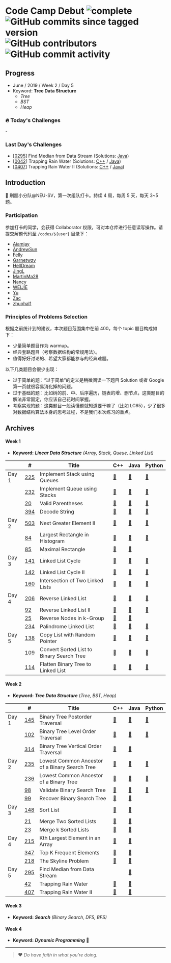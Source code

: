 # Code Camp Debut ![complete](http://progressed.io/bar/50?title=completed) ![GitHub commits since tagged version](https://img.shields.io/github/commits-since/neu-velocity/code-camp-debut/v1.0.0.svg?label=commits) ![GitHub contributors](https://img.shields.io/github/contributors/neu-velocity/code-camp-debut.svg?color=blue&label=participators) ![GitHub commit activity](https://img.shields.io/github/commit-activity/w/neu-velocity/code-camp-debut.svg?color=green)

## Progress
- June / 2019 / Week 2 / Day 5
- Keyword: __Tree Data Structure__
  - _Tree_
  - _BST_
  - _Heap_

### :fire: Today's Challenges
\-

### Last Day's Challenges
 - [[0295](https://leetcode.com/problems/find-median-from-data-stream/)] Find Median from Data Stream (Solutions: [Java](https://github.com/neu-velocity/code-camp-debut/blob/master/codes/Zac/0295.Solution.java))
 - [[0042](https://leetcode.com/problems/trapping-rain-water/)] Trapping Rain Water (Solutions: [C++](https://github.com/neu-velocity/code-camp-debut/blob/master/codes/Garnetwzy/42.cpp) / [Java](https://github.com/neu-velocity/code-camp-debut/blob/master/codes/Zac/0042.Solution.java))
 - [[0407](https://leetcode.com/problems/trapping-rain-water-ii/)] Trapping Rain Water II (Solutions: [C++](https://github.com/neu-velocity/code-camp-debut/blob/master/codes/Garnetwzy/407.cpp) / [Java](https://github.com/neu-velocity/code-camp-debut/blob/master/codes/Zac/0407.Solution.java))

## Introduction
:rocket: 刷题小分队@NEU-SV，第一次组队打卡。持续 4 周，每周 5 天，每天 3~5 题。

### Participation
参加打卡的同学，会获得 Collaborator 权限，可对本仓库进行任意读写操作。请提交解题代码至 `/codes/${user}` 目录下：
- [Aiamjay](https://github.com/neu-velocity/code-camp-debut/tree/master/codes/Aiamjay)
- [AndrewSun](https://github.com/neu-velocity/code-camp-debut/tree/master/codes/AndrewSun)
- [Felly](https://github.com/neu-velocity/code-camp-debut/tree/master/codes/Felly)
- [Garnetwzy](https://github.com/neu-velocity/code-camp-debut/tree/master/codes/Garnetwzy)
- [HellDream](https://github.com/neu-velocity/code-camp-debut/tree/master/codes/HellDream)
- [JingL](https://github.com/neu-velocity/code-camp-debut/tree/master/codes/JingL)
- [MartinMa28](https://github.com/neu-velocity/code-camp-debut/tree/master/codes/MartinMa28)
- [Nancy](https://github.com/neu-velocity/code-camp-debut/tree/master/codes/Nancy)
- [WEIJIE](https://github.com/neu-velocity/code-camp-debut/tree/master/codes/WEIJIE)
- [Yu](https://github.com/neu-velocity/code-camp-debut/tree/master/codes/Yu)
- [Zac](https://github.com/neu-velocity/code-camp-debut/tree/master/codes/Zac)
- [zhuohal1](https://github.com/neu-velocity/code-camp-debut/tree/master/codes/zhuohal1)

### Principles of Problems Selection
根据之前统计到的建议，本次题目范围集中在前 400，每个 topic 题目构成如下：
- 少量简单题目作为 warmup。
- 经典套路题目（考察数据结构的常规用法）。
- 值得好好讨论的、希望大家都能参与的经典难题。
   
以下几类题目会很少出现：
- 过于简单的题：“过于简单”的定义是稍微阅读一下题目 Solution 或者 Google 第一页就很容易消化掉的问题。
- 过于基础的题：比如树的前、中、后序遍历，链表的增、删节点，这类题目的解法非常固定，你应该自己花时间掌握。
- 考察实现的题：这类题目一般读懂题就知道要干嘛了（比如 LC65），少了很多对数据结构算法本身的思考过程，不是我们本次练习的重点。

## Archives
#### Week 1
- __Keyword:__ ___Linear Data Structure___ _(Array, Stack, Queue, Linked List)_

|       | #                                                                               | Title                                     | C++                                                                                                                                                                       | Java                                                                                                                              | Python                                                                                                                         |
|-------|---------------------------------------------------------------------------------|-------------------------------------------|---------------------------------------------------------------------------------------------------------------------------------------------------------------------------|-----------------------------------------------------------------------------------------------------------------------------------|--------------------------------------------------------------------------------------------------------------------------------|
| Day 1 | [225](https://leetcode.com/problems/implement-stack-using-queues/)              | Implement Stack using Queues              | [:page_facing_up:](https://github.com/neu-velocity/code-camp-debut/blob/master/codes/Garnetwzy/225.cpp)                                                                   | [:page_facing_up:](https://github.com/neu-velocity/code-camp-debut/blob/master/codes/WEIJIE/LC%20-225.JAVA)                       | [:page_facing_up:](https://github.com/neu-velocity/code-camp-debut/blob/master/codes/Nancy/LC225.py)                           |
|       | [232](https://leetcode.com/problems/implement-queue-using-stacks/)              | Implement Queue using Stacks              | [:page_facing_up:](https://github.com/neu-velocity/code-camp-debut/blob/master/codes/Garnetwzy/232.cpp)                                                                   | [:page_facing_up:](https://github.com/neu-velocity/code-camp-debut/blob/master/codes/JingL/Sample_ImplementQueueUsingStacks.java) | [:page_facing_up:](https://github.com/neu-velocity/code-camp-debut/blob/master/codes/Nancy/LC232.py)                           |
|       | [20](https://leetcode.com/problems/valid-parentheses/)                          | Valid Parentheses                         | [:page_facing_up:](https://github.com/neu-velocity/code-camp-debut/blob/master/codes/Garnetwzy/20.cpp)                                                                    | [:page_facing_up:](https://github.com/neu-velocity/code-camp-debut/blob/master/codes/Zac/0020.Solution.java)                      | [:page_facing_up:](https://github.com/neu-velocity/code-camp-debut/blob/master/codes/Nancy/LC20.py)                            |
|       | [394](https://leetcode.com/problems/decode-string/)                             | Decode String                             | [:page_facing_up:](https://github.com/neu-velocity/code-camp-debut/blob/master/codes/Garnetwzy/394.cpp)                                                                   | [:page_facing_up:](https://github.com/neu-velocity/code-camp-debut/blob/master/codes/Zac/0394.Solution.java)                      | [:page_facing_up:](https://github.com/neu-velocity/code-camp-debut/blob/master/codes/Nancy/LC394.py)                           |
| Day 2 | [503](https://leetcode.com/problems/next-greater-element-ii/)                   | Next Greater Element II                   | [:page_facing_up:](https://github.com/neu-velocity/code-camp-debut/blob/master/codes/Garnetwzy/503.cpp)                                                                   | [:page_facing_up:](https://github.com/neu-velocity/code-camp-debut/blob/master/codes/Zac/0503.Solution.java)                      | [:page_facing_up:](https://github.com/neu-velocity/code-camp-debut/blob/master/codes/Nancy/LC503.py)                           |
|       | [84](https://leetcode.com/problems/largest-rectangle-in-histogram/)             | Largest Rectangle in Histogram            | [:page_facing_up:](https://github.com/neu-velocity/code-camp-debut/blob/master/codes/Garnetwzy/84.cpp)                                                                    | [:page_facing_up:](https://github.com/neu-velocity/code-camp-debut/blob/master/codes/Zac/0084.Solution.java)                      | [:page_facing_up:]( https://github.com/neu-velocity/code-camp-debut/blob/master/codes/Nancy/LC84.py)                           |
|       | [85](https://leetcode.com/problems/maximal-rectangle/)                          | Maximal Rectangle                         | [:page_facing_up:](https://github.com/neu-velocity/code-camp-debut/blob/master/codes/Garnetwzy/85.cpp)                                                                    | [:page_facing_up:](https://github.com/neu-velocity/code-camp-debut/blob/master/codes/Zac/0085.Solution.java)                      |                                                                                                                                |
| Day 3 | [141](https://leetcode.com/problems/linked-list-cycle/)                         | Linked List Cycle                         | [:page_facing_up:](https://github.com/neu-velocity/code-camp-debut/blob/master/codes/Garnetwzy/141.cpp)                                                                   | [:page_facing_up:](https://github.com/neu-velocity/code-camp-debut/blob/master/codes/Zac/0141.Solution.java)                      | [:page_facing_up:](https://github.com/neu-velocity/code-camp-debut/blob/master/codes/Nancy/LC141.py)                           |
|       | [142](https://leetcode.com/problems/linked-list-cycle-ii/)                      | Linked List Cycle II                      | [:page_facing_up:](https://github.com/neu-velocity/code-camp-debut/blob/master/codes/Garnetwzy/142.cpp)                                                                   | [:page_facing_up:](https://github.com/neu-velocity/code-camp-debut/blob/master/codes/Zac/0142.Solution.java)                      | [:page_facing_up:](https://github.com/neu-velocity/code-camp-debut/blob/master/codes/Nancy/LC142.py)                           |
|       | [160](https://leetcode.com/problems/intersection-of-two-linked-lists/)          | Intersection of Two Linked Lists          | [:page_facing_up:](https://github.com/neu-velocity/code-camp-debut/blob/master/codes/Garnetwzy/160.cpp)                                                                   | [:page_facing_up:](https://github.com/neu-velocity/code-camp-debut/blob/master/codes/Zac/0160.Solution.java)                      | [:page_facing_up:](https://github.com/neu-velocity/code-camp-debut/blob/master/codes/Nancy/LC160.py)                           |
| Day 4 | [206](https://leetcode.com/problems/reverse-linked-list/)                       | Reverse Linked List                       | [:page_facing_up:](https://github.com/neu-velocity/code-camp-debut/blob/master/codes/Garnetwzy/206.cpp)                                                                   | [:page_facing_up:](https://github.com/neu-velocity/code-camp-debut/blob/master/codes/Zac/0206.Solution.java)                      | [:page_facing_up:](https://github.com/neu-velocity/code-camp-debut/blob/master/codes/MartinMa28/0206_reverse_linked_list.py)   |
|       | [92](https://leetcode.com/problems/reverse-linked-list-ii/)                     | Reverse Linked List II                    | [:page_facing_up:](https://github.com/neu-velocity/code-camp-debut/blob/master/codes/Garnetwzy/92.cpp)                                                                    | [:page_facing_up:](https://github.com/neu-velocity/code-camp-debut/blob/master/codes/Zac/0092.Solution.java)                      | [:page_facing_up:](https://github.com/neu-velocity/code-camp-debut/blob/master/codes/MartinMa28/0092_reverse_linked_list_2.py) |
|       | [25](https://leetcode.com/problems/reverse-nodes-in-k-group/)                   | Reverse Nodes in k-Group                  | [:page_facing_up:](https://github.com/neu-velocity/code-camp-debut/blob/master/codes/Garnetwzy/25.cpp)                                                                    | [:page_facing_up:](https://github.com/neu-velocity/code-camp-debut/blob/master/codes/Zac/0025.Solution.java)                      |                                                                                                                                |
|       | [234](https://leetcode.com/problems/palindrome-linked-list/)                    | Palindrome Linked List                    | [:page_facing_up:](https://github.com/neu-velocity/code-camp-debut/blob/master/codes/Garnetwzy/234.cpp)                                                                   | [:page_facing_up:](https://github.com/neu-velocity/code-camp-debut/blob/master/codes/Zac/0234.Solution.java)                      | [:page_facing_up:](https://github.com/neu-velocity/code-camp-debut/blob/master/codes/Nancy/LC234.py)                           |
| Day 5 | [138](https://leetcode.com/problems/copy-list-with-random-pointer/)             | Copy List with Random Pointer             | [:page_facing_up:](https://github.com/neu-velocity/code-camp-debut/blob/master/codes/Garnetwzy/138.cpp)                                                                   | [:page_facing_up:](https://github.com/neu-velocity/code-camp-debut/blob/master/codes/Zac/0138.Solution.java)                      | [:page_facing_up:](https://github.com/neu-velocity/code-camp-debut/blob/master/codes/Nancy/LC138.py)                           |
|       | [109](https://leetcode.com/problems/convert-sorted-list-to-binary-search-tree/) | Convert Sorted List to Binary Search Tree | [:page_facing_up:](https://github.com/neu-velocity/code-camp-debut/blob/master/codes/Aiamjay/Week1-Day5/109.%20Convert%20Sorted%20List%20to%20Binary%20Search%20Tree.cpp) | [:page_facing_up:](https://github.com/neu-velocity/code-camp-debut/blob/master/codes/Zac/0109.Solution.java)                      | [:page_facing_up:](https://github.com/neu-velocity/code-camp-debut/blob/master/codes/Nancy/LC109.py)                           |
|       | [114](https://leetcode.com/problems/flatten-binary-tree-to-linked-list/)        | Flatten Binary Tree to Linked List        | [:page_facing_up:](https://github.com/neu-velocity/code-camp-debut/blob/master/codes/Garnetwzy/114.cpp)                                                                   | [:page_facing_up:](https://github.com/neu-velocity/code-camp-debut/blob/master/codes/Zac/0114.Solution.java)                      | [:page_facing_up:](https://github.com/neu-velocity/code-camp-debut/blob/master/codes/Nancy/LC114.py)                           |

#### Week 2
- __Keyword:__ ___Tree Data Structure___ (_Tree, BST, Heap)_

|       | #                                                                                    | Title                                          | C++                                                                                                     | Java                                                                                                         | Python                                                                                                                                                                       |
|-------|--------------------------------------------------------------------------------------|------------------------------------------------|---------------------------------------------------------------------------------------------------------|--------------------------------------------------------------------------------------------------------------|------------------------------------------------------------------------------------------------------------------------------------------------------------------------------|
| Day 1 | [145](https://leetcode.com/problems/binary-tree-postorder-traversal/)                | Binary Tree Postorder Traversal                | [:page_facing_up:](https://github.com/neu-velocity/code-camp-debut/blob/master/codes/Garnetwzy/145.cpp) | [:page_facing_up:](https://github.com/neu-velocity/code-camp-debut/blob/master/codes/Zac/0145.Solution.java) | [:page_facing_up:](https://github.com/neu-velocity/code-camp-debut/blob/master/codes/zhuohal1/Week2/LC145%20Binary%20Tree%20Postorder%20Traversal.py)                        |
|       | [102](https://leetcode.com/problems/binary-tree-level-order-traversal/)              | Binary Tree Level Order Traversal              | [:page_facing_up:](https://github.com/neu-velocity/code-camp-debut/blob/master/codes/Garnetwzy/102.cpp) | [:page_facing_up:](https://github.com/neu-velocity/code-camp-debut/blob/master/codes/Zac/0102.Solution.java) | [:page_facing_up:](https://github.com/neu-velocity/code-camp-debut/blob/master/codes/zhuohal1/Week2/LC102%20Binary%20Tree%20Level%20Order%20Traversal.py)                    |
|       | [314](https://leetcode.com/problems/binary-tree-vertical-order-traversal/)           | Binary Tree Vertical Order Traversal           | [:page_facing_up:](https://github.com/neu-velocity/code-camp-debut/blob/master/codes/Garnetwzy/314.cpp) | [:page_facing_up:](https://github.com/neu-velocity/code-camp-debut/blob/master/codes/Zac/0314.Solution.java) |                                                                                                                                                                              |
| Day 2 | [235](https://leetcode.com/problems/lowest-common-ancestor-of-a-binary-search-tree/) | Lowest Common Ancestor of a Binary Search Tree | [:page_facing_up:](https://github.com/neu-velocity/code-camp-debut/blob/master/codes/Garnetwzy/235.cpp) | [:page_facing_up:](https://github.com/neu-velocity/code-camp-debut/blob/master/codes/Zac/0235.Solution.java) | [:page_facing_up:](https://github.com/neu-velocity/code-camp-debut/blob/master/codes/zhuohal1/Week2/LC235%20Lowest%20Common%20Ancestor%20of%20a%20Binary%20Search%20Tree.py) |
|       | [236](https://leetcode.com/problems/lowest-common-ancestor-of-a-binary-tree/)        | Lowest Common Ancestor of a Binary Tree        | [:page_facing_up:](https://github.com/neu-velocity/code-camp-debut/blob/master/codes/Garnetwzy/236.cpp) | [:page_facing_up:](https://github.com/neu-velocity/code-camp-debut/blob/master/codes/Zac/0236.Solution.java) | [:page_facing_up:](https://github.com/neu-velocity/code-camp-debut/blob/master/codes/zhuohal1/Week2/LC236%20Lowest%20Common%20Ancestor%20of%20a%20Binary%20Tree.py)          |
|       | [98](https://leetcode.com/problems/validate-binary-search-tree/)                     | Validate Binary Search Tree                    | [:page_facing_up:](https://github.com/neu-velocity/code-camp-debut/blob/master/codes/Garnetwzy/98.cpp)  | [:page_facing_up:](https://github.com/neu-velocity/code-camp-debut/blob/master/codes/Zac/0098.Solution.java) | [:page_facing_up:](https://github.com/neu-velocity/code-camp-debut/blob/master/codes/zhuohal1/Week2/LC98%20Validate%20Binary%20Search%20Tree.py)                             |
|       | [99](https://leetcode.com/problems/recover-binary-search-tree/)                      | Recover Binary Search Tree                     | [:page_facing_up:](https://github.com/neu-velocity/code-camp-debut/blob/master/codes/Garnetwzy/99.cpp)  | [:page_facing_up:](https://github.com/neu-velocity/code-camp-debut/blob/master/codes/Zac/0099.Solution.java) |                                                                                                                                                                              |
| Day 3 | [148](https://leetcode.com/problems/sort-list/)                                      | Sort List                                      | [:page_facing_up:](https://github.com/neu-velocity/code-camp-debut/blob/master/codes/Garnetwzy/148.cpp) | [:page_facing_up:](https://github.com/neu-velocity/code-camp-debut/blob/master/codes/Zac/0148.Solution.java) |                                                                                                                                                                              |
|       | [21](https://leetcode.com/problems/merge-two-sorted-lists/)                          | Merge Two Sorted Lists                         | [:page_facing_up:](https://github.com/neu-velocity/code-camp-debut/blob/master/codes/Garnetwzy/21.cpp)  | [:page_facing_up:](https://github.com/neu-velocity/code-camp-debut/blob/master/codes/Zac/0021.Solution.java) |                                                                                                                                                                              |
|       | [23](https://leetcode.com/problems/merge-k-sorted-lists/)                            | Merge k Sorted Lists                           | [:page_facing_up:](https://github.com/neu-velocity/code-camp-debut/blob/master/codes/Garnetwzy/23.cpp)  | [:page_facing_up:](https://github.com/neu-velocity/code-camp-debut/blob/master/codes/Zac/0023.Solution.java) |                                                                                                                                                                              |
| Day 4 | [215](https://leetcode.com/problems/kth-largest-element-in-an-array/)                | Kth Largest Element in an Array                | [:page_facing_up:](https://github.com/neu-velocity/code-camp-debut/blob/master/codes/Garnetwzy/215.cpp) | [:page_facing_up:](https://github.com/neu-velocity/code-camp-debut/blob/master/codes/Zac/0215.Solution.java) |                                                                                                                                                                              |
|       | [347](https://leetcode.com/problems/top-k-frequent-elements/)                        | Top K Frequent Elements                        | [:page_facing_up:](https://github.com/neu-velocity/code-camp-debut/blob/master/codes/Garnetwzy/347.cpp) | [:page_facing_up:](https://github.com/neu-velocity/code-camp-debut/blob/master/codes/Zac/0347.Solution.java) |                                                                                                                                                                              |
|       | [218](https://leetcode.com/problems/the-skyline-problem/)                            | The Skyline Problem                            | [:page_facing_up:](https://github.com/neu-velocity/code-camp-debut/blob/master/codes/Garnetwzy/218.cpp) | [:page_facing_up:](https://github.com/neu-velocity/code-camp-debut/blob/master/codes/Zac/0218.Solution.java) |                                                                                                                                                                              |
| Day 5 | [295](https://leetcode.com/problems/find-median-from-data-stream/)                   | Find Median from Data Stream                   |                                                                                                         | [:page_facing_up:](https://github.com/neu-velocity/code-camp-debut/blob/master/codes/Zac/0295.Solution.java) |                                                                                                                                                                              |
|       | [42](https://leetcode.com/problems/trapping-rain-water/)                             | Trapping Rain Water                            | [:page_facing_up:](https://github.com/neu-velocity/code-camp-debut/blob/master/codes/Garnetwzy/42.cpp)  | [:page_facing_up:](https://github.com/neu-velocity/code-camp-debut/blob/master/codes/Zac/0042.Solution.java) |                                                                                                                                                                              |
|       | [407](https://leetcode.com/problems/trapping-rain-water-ii/)                         | Trapping Rain Water II                         | [:page_facing_up:](https://github.com/neu-velocity/code-camp-debut/blob/master/codes/Garnetwzy/407.cpp) | [:page_facing_up:](https://github.com/neu-velocity/code-camp-debut/blob/master/codes/Zac/0407.Solution.java) |                                                                                                                                                                              |

#### Week 3
- __Keyword:__ ___Search___ _(Binary Search, DFS, BFS)_

#### Week 4
- __Keyword:__ ___Dynamic Programming___ :construction:

---

>❤ _Do have faith in what you're doing._
